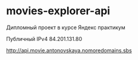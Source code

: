 # movies-explorer-api
Дипломный проект в курсе Яндекс практикум

Публичный IPv4 84.201.131.80

http://api.movie.antonovskaya.nomoredomains.sbs


